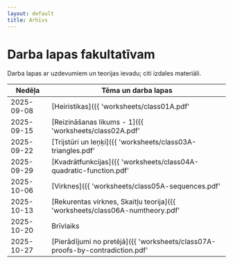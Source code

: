 ```yaml
---
layout: default
title: Arhīvs
---
```

# Darba lapas fakultatīvam

Darba lapas ar uzdevumiem un teorijas ievadu; citi izdales materiāli.

| Nedēļa     | Tēma un darba lapas               |
| ---------- | --------------------------------- |
| 2025-09-08 | [Heiristikas]({{ 'worksheets/class01A.pdf' | relative_url }}) un [jautājumu tipi]({{ 'worksheets/class01B.pdf' | relative_url }}) |
| 2025-09-15 | [Reizināšanas likums - 1]({{ 'worksheets/class02A.pdf' | relative_url }}) un [Reizināšanas likums - 2]({{ 'worksheets/class02B.pdf' | relative_url }}) |
| 2025-09-22 | [Trijstūri un leņķi]({{ 'worksheets/class03A-triangles.pdf' | relative_url }}) |
| 2025-09-29 | [Kvadrātfunkcijas]({{ 'worksheets/class04A-quadratic-function.pdf' | relative_url }}) |
| 2025-10-06 | [Virknes]({{ 'worksheets/class05A-sequences.pdf' | relative_url }}) |
| 2025-10-13 | [Rekurentas virknes, Skaitļu teorija]({{ 'worksheets/class06A-numtheory.pdf' | relative_url }}) |
| 2025-10-20 | Brīvlaiks |
| 2025-10-27 | [Pierādījumi no pretējā]({{ 'worksheets/class07A-proofs-by-contradiction.pdf' | relative_url }}) |
